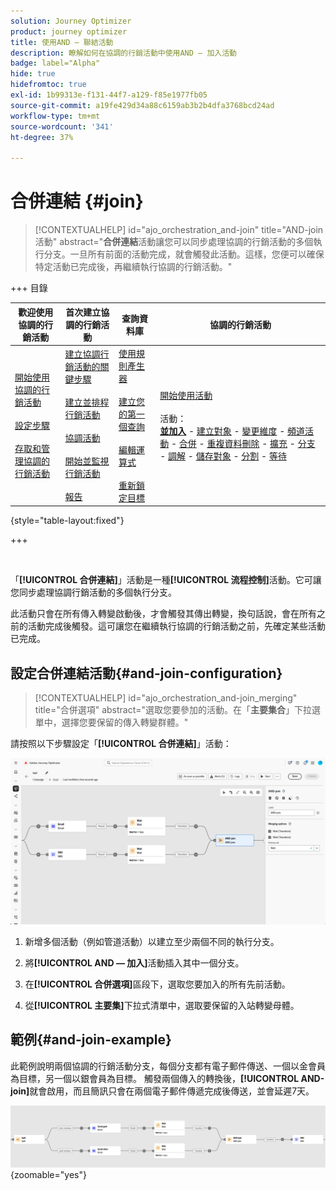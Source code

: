 ```yaml
---
solution: Journey Optimizer
product: journey optimizer
title: 使用AND — 聯結活動
description: 瞭解如何在協調的行銷活動中使用AND — 加入活動
badge: label="Alpha"
hide: true
hidefromtoc: true
exl-id: 1b99313e-f131-44f7-a129-f85e1977fb05
source-git-commit: a19fe429d34a88c6159ab3b2b4dfa3768bcd24ad
workflow-type: tm+mt
source-wordcount: '341'
ht-degree: 37%

---
```


# 合併連結 {#join}

>[!CONTEXTUALHELP]
>id="ajo_orchestration_and-join"
>title="AND-join 活動"
>abstract="**合併連結**&#x200B;活動讓您可以同步處理協調的行銷活動的多個執行分支。一旦所有前面的活動完成，就會觸發此活動。這樣，您便可以確保特定活動已完成後，再繼續執行協調的行銷活動。"


+++ 目錄

| 歡迎使用協調的行銷活動 | 首次建立協調的行銷活動 | 查詢資料庫 | 協調的行銷活動 |
|---|---|---|---|
| [開始使用協調的行銷活動](../gs-orchestrated-campaigns.md)<br/><br/>[設定步驟](../configuration-steps.md)<br/><br/>[存取和管理協調的行銷活動](../access-manage-orchestrated-campaigns.md) | [建立協調行銷活動的關鍵步驟](../gs-campaign-creation.md)<br/><br/>[建立並排程行銷活動](../create-orchestrated-campaign.md)<br/><br/>[協調活動](../orchestrate-activities.md)<br/><br/>[開始並監視行銷活動](../start-monitor-campaigns.md)<br/><br/>[報告](../reporting-campaigns.md) | [使用規則產生器](../orchestrated-rule-builder.md)<br/><br/>[建立您的第一個查詢](../build-query.md)<br/><br/>[編輯運算式](../edit-expressions.md)<br/><br/>[重新鎖定目標](../retarget.md) | [開始使用活動](about-activities.md)<br/><br/>活動：<br/><b>[並加入](and-join.md)</b> - [建立對象](build-audience.md) - [變更維度](change-dimension.md) - [頻道活動](channels.md) - [合併](combine.md) - [重複資料刪除](deduplication.md) - [擴充](enrichment.md) - [分支](fork.md) - [調解](reconciliation.md) - [儲存對象](save-audience.md) - [分割](split.md) - [等待](wait.md) |

{style="table-layout:fixed"}

+++

<br/>

「**[!UICONTROL 合併連結]**」活動是一種&#x200B;**[!UICONTROL 流程控制]**&#x200B;活動。它可讓您同步處理協調行銷活動的多個執行分支。

此活動只會在所有傳入轉變啟動後，才會觸發其傳出轉變，換句話說，會在所有之前的活動完成後觸發。這可讓您在繼續執行協調的行銷活動之前，先確定某些活動已完成。

## 設定合併連結活動{#and-join-configuration}

>[!CONTEXTUALHELP]
>id="ajo_orchestration_and-join_merging"
>title="合併選項"
>abstract="選取您要參加的活動。在「**主要集合**」下拉選單中，選擇您要保留的傳入轉變群體。"

請按照以下步驟設定「**[!UICONTROL 合併連結]**」活動：

![](../assets/workflow-andjoin.png)

1. 新增多個活動（例如管道活動）以建立至少兩個不同的執行分支。

1. 將&#x200B;**[!UICONTROL AND — 加入]**&#x200B;活動插入其中一個分支。

1. 在&#x200B;**[!UICONTROL 合併選項]**&#x200B;區段下，選取您要加入的所有先前活動。

1. 從&#x200B;**[!UICONTROL 主要集]**&#x200B;下拉式清單中，選取要保留的入站轉變母體。

## 範例{#and-join-example}

此範例說明兩個協調的行銷活動分支，每個分支都有電子郵件傳送、一個以金會員為目標，另一個以銀會員為目標。 觸發兩個傳入的轉換後，**[!UICONTROL AND-join]**&#x200B;就會啟用，而且簡訊只會在兩個電子郵件傳遞完成後傳送，並會延遲7天。

![](../assets/workflow-andjoin-example.png){zoomable="yes"}
